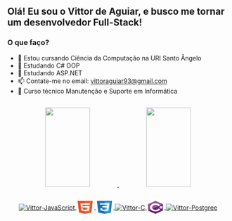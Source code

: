 ## Olá! Eu sou o Vittor de Aguiar, e busco me tornar um desenvolvedor Full-Stack!

<h3>O que faço?</h3>

- 📖 Estou cursando Ciência da Computação na URI Santo Ângelo
- 🎯 Estudando C# OOP
- 📌 Estudando ASP.NET
- 📫 Contate-me no email: vittoraguiar93@gmail.com
- 🔦 Curso técnico Manutenção e Suporte em Informática

##
  
<div align="center">
  <a href="https://github.com/vittoraguiar">
  <img width="45%" height="180em" src="https://github-readme-stats.vercel.app/api?username=vittoraguiar&show_icons=true&theme=cobalt&include_all_commits=true&count_private=true"/>
  <img width="45%" height="180em" src="https://github-readme-stats.vercel.app/api/top-langs/?username=vittoraguiar&layout=compact&langs_count=7&theme=cobalt"/>
</div>

##

<div align="center">
  <img align="center" alt="Vittor-JavaScript" height="30" width="40" src="https://cdn.jsdelivr.net/gh/devicons/devicon/icons/javascript/javascript-original.svg">
  <img align="center" alt="Vittor-HTML" height="30" width="40" src="https://raw.githubusercontent.com/devicons/devicon/master/icons/html5/html5-original.svg">
  <img align="center" alt="Vittor-CSS" height="30" width="40" src="https://raw.githubusercontent.com/devicons/devicon/master/icons/css3/css3-original.svg">
  <img align="center" alt="Vittor-C" height="30" width="40" src="https://cdn.jsdelivr.net/gh/devicons/devicon/icons/c/c-original.svg">
  <img align="center" alt="Vittor-C-Sharp" height="30" width="40" src="https://raw.githubusercontent.com/devicons/devicon/master/icons/csharp/csharp-original.svg">
  <img align="center" alt="Vittor-Postgree" height="30" width="40" src="https://cdn.jsdelivr.net/gh/devicons/devicon/icons/postgresql/postgresql-original.svg" />
</div>
